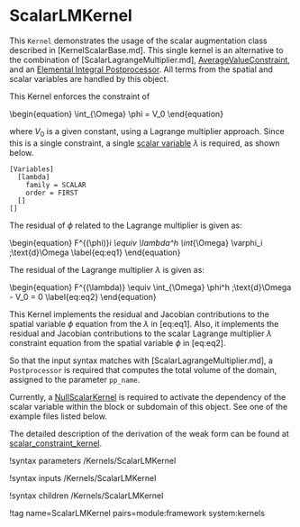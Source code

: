 # ScalarLMKernel

This `Kernel` demonstrates the usage of the scalar augmentation class described in [KernelScalarBase.md].
This single kernel is an alternative to the combination of [ScalarLagrangeMultiplier.md],
[AverageValueConstraint](source/scalarkernels/AverageValueConstraint.md), and an
[Elemental Integral Postprocessor](source/postprocessors/ElementIntegralVariablePostprocessor.md).
All terms from the spatial and scalar variables are handled by this object.

This Kernel enforces the constraint of

\begin{equation}
 \int_{\Omega} \phi = V_0
\end{equation}

where $V_0$ is a given constant, using a Lagrange multiplier approach. Since this is
a single constraint, a single [scalar variable](source/variables/MooseVariableScalar.md) $\lambda$ is required, as shown below.

```
[Variables]
  [lambda]
    family = SCALAR
    order = FIRST
  []
[]
```

The residual of $\phi$ related to the Lagrange multiplier is given as:

\begin{equation}
  F^{(\phi)}_i \equiv \lambda^h \int_{\Omega} \varphi_i \;\text{d}\Omega \label{eq:eq1}
\end{equation}

The residual of the Lagrange multiplier $\lambda$ is given as:

\begin{equation}
  F^{(\lambda)} \equiv \int_{\Omega} \phi^h \;\text{d}\Omega - V_0 = 0 \label{eq:eq2}
\end{equation}

This Kernel implements the residual and Jacobian contributions to the spatial variable $\phi$ equation
from the $\lambda$ in [eq:eq1].
Also, it implements the residual and Jacobian contributions to the scalar Lagrange multiplier
$\lambda$ constraint equation from the spatial variable $\phi$ in [eq:eq2].

So that the input syntax matches with [ScalarLagrangeMultiplier.md], a `Postprocessor` is required
that computes the total volume of the domain, assigned to the parameter `pp_name`.

Currently, a [NullScalarKernel](source/scalarkernels/NullScalarKernel.md) is required to activate the dependency of the scalar variable within the block or subdomain of this object. See one of the example files listed below.

The detailed description of the derivation of the weak form
can be found at [scalar_constraint_kernel](https://github.com/idaholab/large_media/blob/master/framework/scalar_constraint_kernel.pdf).

!syntax parameters /Kernels/ScalarLMKernel

!syntax inputs /Kernels/ScalarLMKernel

!syntax children /Kernels/ScalarLMKernel

!tag name=ScalarLMKernel pairs=module:framework system:kernels

